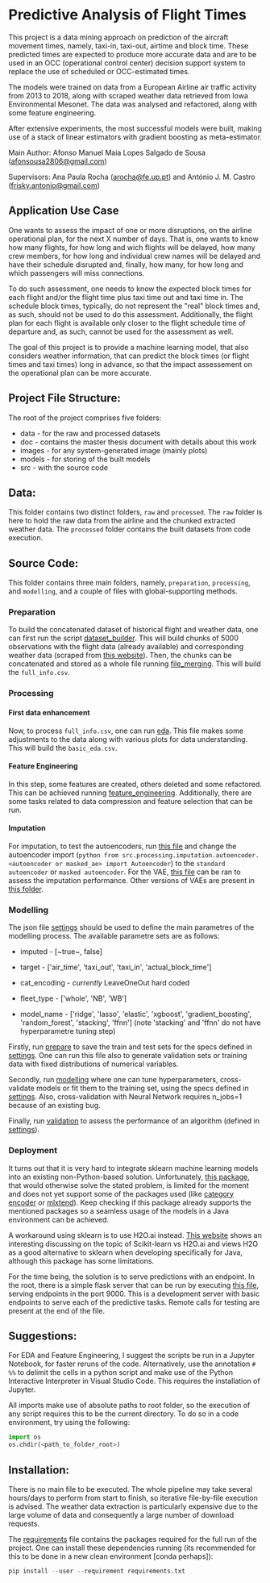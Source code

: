 # Predictive Analysis of Flight Times

This project is a data mining approach on prediction of the aircraft movement times, namely, taxi-in, taxi-out, airtime and block time. 
These predicted times are expected to produce more accurate data and are to be used in an OCC (operational control center) decision support system to replace the use of scheduled or OCC-estimated times. 

The models were trained on data from a European Airline air traffic activity from 2013 to 2018, along with scraped weather data retrieved from Iowa Environmental Mesonet. The data was analysed and refactored, along with some feature engineering. 

After extensive experiments, the most successful models were built, making use of a stack of linear estimators with gradient boosting as meta-estimator.

Main Author: Afonso Manuel Maia Lopes Salgado de Sousa (afonsousa2806@gmail.com)

Supervisors: Ana Paula Rocha (arocha@fe.up.pt) and António J. M. Castro (frisky.antonio@gmail.com)

## Application Use Case
One wants to assess the impact of one or more disruptions, on the airline operational plan, for the next X number of days. That is, one wants to know how many flights, for how long and wich flights will be delayed, how many crew members, for how long and individual crew names will be delayed and have their schedule disrupted and, finally, how many, for how long and which passengers will miss connections. 

To do such assessment, one needs to know the expected block times for each flight and/or the flight time plus taxi time out and taxi time in. The schedule block times, typically, do not represent the "real" block times and, as such, should not be used to do this assessment. Additionally, the flight plan for each flight is available only closer to the flight schedule time of departure and, as such, cannot be used for the assessment as well.

The goal of this project is to provide a machine learning model, that also considers weather information, that can predict the block times (or flight times and taxi times) long in advance, so that the impact assessement on the operational plan can be more accurate. 

## Project File Structure:
The root of the project comprises five folders:
* data - for the raw and processed datasets
* doc - contains the master thesis document with details about this work
* images - for any system-generated image (mainly plots)
* models - for storing of the built models
* src - with the source code

## Data:
This folder contains two distinct folders, ```raw``` and ```processed```. The ```raw``` folder is here to hold the raw data from the airline and the chunked extracted weather data. The ```processed``` folder contains the built datasets from code execution.

## Source Code:
This folder contains three main folders, namely, ```preparation```, ```processing```, and ```modelling```, and a couple of files with global-supporting methods.

### Preparation

To build the concatenated dataset of historical flight and weather data, one can first run the script [dataset_builder](src/preparation/dataset_builder.py). This will build chunks of 5000 observations with the flight data (already available) and corresponding weather data (scraped from [this website](https://mesonet.agron.iastate.edu/request/download.phtml)).
Then, the chunks can be concatenated and stored as a whole file running [file_merging](src/preparation/file_merging.py). This will build the ```full_info.csv```.

### Processing

#### First data enhancement
Now, to process ```full_info.csv```, one can run [eda](src/processing/eda.py). This file makes some adjustments to the data along with various plots for data understanding. This will build the ```basic_eda.csv```.

#### Feature Engineering
In this step, some features are created, others deleted and some refactored. This can be achieved running [feature_engineering](src/processing/feature_engineering.py). Additionally, there are some tasks related to data compression and feature selection that can be run.

#### Imputation
For imputation, to test the autoencoders, run [this file](src/processing/imputation/autoencoder/one_hot_main.py) and change the autoencoder import (```python from src.processing.imputation.autoencoder.<autoencoder or masked_ae> import Autoencoder```) to the ```standard autoencoder``` or ```masked autoencoder```. For the VAE, [this file](src/processing/imputation/vae/vae_keras/one_hot_main.py) can be ran to assess the imputation performance. Other versions of VAEs are present in [this folder](src/processing/imputation/vae).

### Modelling

The json file [settings](src/settings.json) should be used to define the main parametres of the modelling process. The available parametre sets are as follows:
* imputed - [~true~, false]
* target - ['air_time', 'taxi_out', 'taxi_in', 'actual_block_time']
* cat_encoding - _currently_ LeaveOneOut hard coded
* fleet_type - ['whole', 'NB', 'WB']

* model_name - ['ridge', 'lasso', 'elastic', 'xgboost', 'gradient_boosting', 'random_forest', 'stacking', 'ffnn'] (note 'stacking' and 'ffnn' do not have hyperparametre tuning step)

Firstly, run [prepare](src/modeling/prepare.py) to save the train and test sets for the specs defined in [settings](src/settings.json). One can run this file also to generate validation sets or training data with fixed distributions of numerical variables.

Secondly, run [modelling](src/modeling/training/modelling.py) where one can tune hyperparameters, cross-validate models or fit them to the training set, using the specs defined in [settings](src/settings.json). Also, cross-validation with Neural Network requires n_jobs=1 because of an existing bug.

Finally, run [validation](src/modeling/validation.py) to assess the performance of an algorithm (defined in [settings](src/settings.json)).

### Deployment
It turns out that it is very hard to integrate sklearn machine learning models into an existing non-Python-based solution. Unfortunately, [this package](https://github.com/jpmml/sklearn2pmml), that would otherwise solve the stated problem, is limited for the moment and does not yet support some of the packages used (like [category encoder](https://contrib.scikit-learn.org/categorical-encoding/) or [mlxtend](http://rasbt.github.io/mlxtend/)). Keep checking if this package already supports the mentioned packages so a seamless usage of the models in a Java environment can be achieved.

A workaround using sklearn is to use H2O.ai instead. [This website](https://www.quora.com/Why-would-one-use-H2O-ai-over-scikit-learn-machine-learning-tool#) shows an interesting discussing on the topic of Scikit-learn vs H2O.ai and views H2O as a good alternative to sklearn when developing specifically for Java, although this package has some limitations.

For the time being, the solution is to serve predictions with an endpoint. In the root, there is a simple flask server that can be run by executing [this file](flask_server.py), serving endpoints in the port 9000. This is a development server with basic endpoints to serve each of the predictive tasks. Remote calls for testing are present at the end of the file.

## Suggestions:
For EDA and Feature Engineering, I suggest the scripts be run in a Jupyter Notebook, for faster reruns of the code. Alternatively, use the annotation ```# %%``` to delimit the cells in a python script and make use of the Python Interactive Interpreter in Visual Studio Code. This requires the installation of Jupyter.

All imports make use of absolute paths to root folder, so the execution of any script requires this to be the current directory. To do so in a code environment, try using the following:
```python
import os
os.chdir(<path_to_folder_root>)
```

## Installation:
There is no main file to be executed. The whole pipeline may take several hours/days to perform from start to finish, so iterative file-by-file execution is advised. The weather data extraction is particularly expensive due to the large volume of data and consequently a large number of download requests.

The [requirements](requirements.txt) file contains the packages required for the full run of the project. One can install these dependencies running (its recommended for this to be done in a new clean environment [conda perhaps]):
```python
pip install --user --requirement requirements.txt
```
